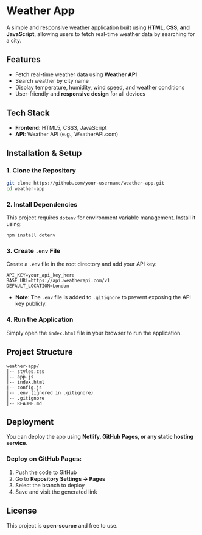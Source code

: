 # Weather App

A simple and responsive weather application built using **HTML, CSS, and JavaScript**, allowing users to fetch real-time weather data by searching for a city.

## Features

- Fetch real-time weather data using **Weather API**
- Search weather by city name
- Display temperature, humidity, wind speed, and weather conditions
- User-friendly and **responsive design** for all devices

## Tech Stack

- **Frontend**: HTML5, CSS3, JavaScript
- **API**: Weather API (e.g., WeatherAPI.com)

## Installation & Setup

### 1. Clone the Repository

```sh
git clone https://github.com/your-username/weather-app.git
cd weather-app
```

### 2. Install Dependencies

This project requires `dotenv` for environment variable management. Install it using:

```sh
npm install dotenv
```

### 3. Create `.env` File

Create a `.env` file in the root directory and add your API key:

```env
API_KEY=your_api_key_here
BASE_URL=https://api.weatherapi.com/v1
DEFAULT_LOCATION=London
```

- **Note**: The `.env` file is added to `.gitignore` to prevent exposing the API key publicly.

### 4. Run the Application

Simply open the `index.html` file in your browser to run the application.

## Project Structure

```
weather-app/
│-- styles.css
│-- app.js
│-- index.html
|-- config.js
│-- .env (ignored in .gitignore)
│-- .gitignore
│-- README.md
```

## Deployment

You can deploy the app using **Netlify, GitHub Pages, or any static hosting service**.

### Deploy on GitHub Pages:

1. Push the code to GitHub
2. Go to **Repository Settings → Pages**
3. Select the branch to deploy
4. Save and visit the generated link

## License

This project is **open-source** and free to use.

